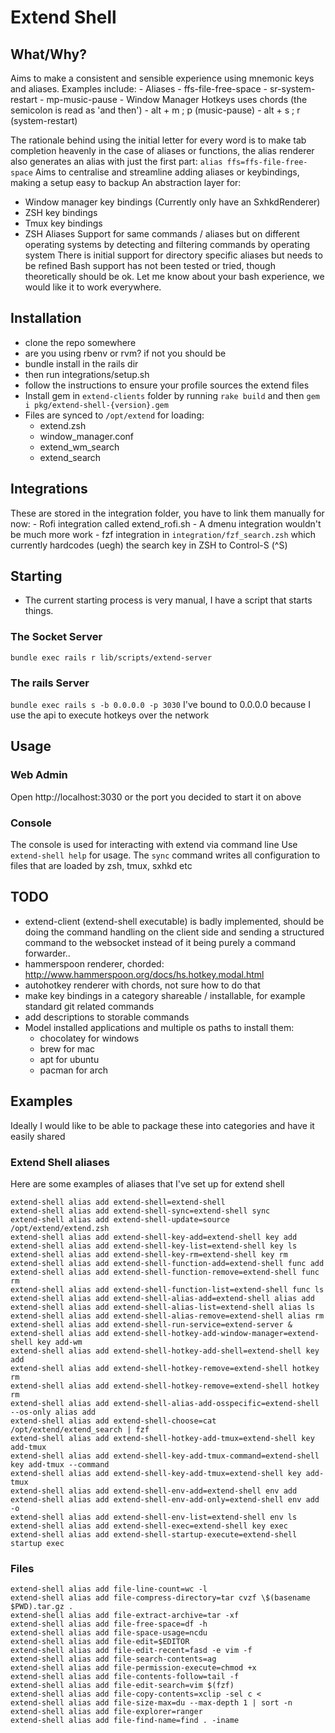 # Extend Shell
## What/Why?
  Aims to make a consistent and sensible experience using mnemonic keys and aliases.
  Examples include: 
    - Aliases
      - ffs-file-free-space
      - sr-system-restart
      - mp-music-pause
    - Window Manager Hotkeys uses chords (the semicolon is read as 'and then')
      - alt + m ; p (music-pause)
      - alt + s ; r (system-restart)
    
  The rationale behind using the initial letter for every word is to make tab completion heavenly in the case of aliases or functions, the alias renderer also generates an alias with just the first part: `alias ffs=ffs-file-free-space`
  Aims to centralise and streamline adding aliases or keybindings, making a setup easy to backup
  An abstraction layer for:
  - Window manager key bindings (Currently only have an SxhkdRenderer)
  - ZSH key bindings
  - Tmux key bindings
  - ZSH Aliases
  Support for same commands / aliases but on different operating systems by detecting and filtering commands by operating system
  There is initial support for directory specific aliases but needs to be refined
  Bash support has not been tested or tried, though theoretically should be ok. Let me know about your bash experience, we would like it to work everywhere.

## Installation
  - clone the repo somewhere
  - are you using rbenv or rvm? if not you should be
  - bundle install in the rails dir
  - then run integrations/setup.sh
  - follow the instructions to ensure your profile sources the extend files
  - Install gem in `extend-clients` folder by running `rake build` and then `gem i pkg/extend-shell-{version}.gem`
  - Files are synced to `/opt/extend` for loading:
    - extend.zsh
    - window_manager.conf
    - extend_wm_search
    - extend_search

## Integrations
  These are stored in the integration folder, you have to link them manually for now:
    - Rofi integration called extend_rofi.sh
    - A dmenu integration wouldn't be much more work
    - fzf integration in `integration/fzf_search.zsh` which currently hardcodes (uegh) the search key in ZSH to Control-S (^S)

## Starting
  - The current starting process is very manual, I have a script that starts things.
### The Socket Server
  `bundle exec rails r lib/scripts/extend-server`
### The rails Server 
  `bundle exec rails s -b 0.0.0.0 -p 3030`
  I've bound to 0.0.0.0 because I use the api to execute hotkeys over the network

## Usage
### Web Admin
  Open http://localhost:3030 or the port you decided to start it on above
### Console
  The console is used for interacting with extend via command line
  Use `extend-shell help` for usage.
  The `sync` command writes all configuration to files that are loaded by zsh, tmux, sxhkd etc
  
## TODO
 - extend-client (extend-shell executable) is badly implemented, should be doing the command handling on the client side and sending
   a structured command to the websocket instead of it being purely a command forwarder..
 - hammerspoon renderer, chorded: http://www.hammerspoon.org/docs/hs.hotkey.modal.html
 - autohotkey renderer with chords, not sure how to do that
 - make key bindings in a category shareable / installable, for example standard git related commands
 - add descriptions to storable commands
 - Model installed applications and multiple os paths to install them:
   - chocolatey for windows
   - brew for mac
   - apt for ubuntu
   - pacman for arch

## Examples
Ideally I would like to be able to package these into categories and have it easily shared
### Extend Shell aliases
Here are some examples of aliases that I've set up for extend shell
```
extend-shell alias add extend-shell=extend-shell
extend-shell alias add extend-shell-sync=extend-shell sync
extend-shell alias add extend-shell-update=source /opt/extend/extend.zsh
extend-shell alias add extend-shell-key-add=extend-shell key add
extend-shell alias add extend-shell-key-list=extend-shell key ls
extend-shell alias add extend-shell-key-rm=extend-shell key rm
extend-shell alias add extend-shell-function-add=extend-shell func add
extend-shell alias add extend-shell-function-remove=extend-shell func rm
extend-shell alias add extend-shell-function-list=extend-shell func ls
extend-shell alias add extend-shell-alias-add=extend-shell alias add
extend-shell alias add extend-shell-alias-list=extend-shell alias ls
extend-shell alias add extend-shell-alias-remove=extend-shell alias rm
extend-shell alias add extend-shell-run-service=extend-server &
extend-shell alias add extend-shell-hotkey-add-window-manager=extend-shell key add-wm
extend-shell alias add extend-shell-hotkey-add-shell=extend-shell key add
extend-shell alias add extend-shell-hotkey-remove=extend-shell hotkey rm
extend-shell alias add extend-shell-hotkey-remove=extend-shell hotkey rm
extend-shell alias add extend-shell-alias-add-osspecific=extend-shell --os-only alias add
extend-shell alias add extend-shell-choose=cat /opt/extend/extend_search | fzf
extend-shell alias add extend-shell-hotkey-add-tmux=extend-shell key add-tmux
extend-shell alias add extend-shell-key-add-tmux-command=extend-shell key add-tmux --command
extend-shell alias add extend-shell-key-add-tmux=extend-shell key add-tmux
extend-shell alias add extend-shell-env-add=extend-shell env add
extend-shell alias add extend-shell-env-add-only=extend-shell env add -o
extend-shell alias add extend-shell-env-list=extend-shell env ls
extend-shell alias add extend-shell-exec=extend-shell key exec
extend-shell alias add extend-shell-startup-execute=extend-shell startup exec
```


### Files
```
extend-shell alias add file-line-count=wc -l
extend-shell alias add file-compress-directory=tar cvzf \$(basename $PWD).tar.gz .
extend-shell alias add file-extract-archive=tar -xf
extend-shell alias add file-free-space=df -h
extend-shell alias add file-space-usage=ncdu
extend-shell alias add file-edit=$EDITOR
extend-shell alias add file-edit-recent=fasd -e vim -f
extend-shell alias add file-search-contents=ag
extend-shell alias add file-permission-execute=chmod +x
extend-shell alias add file-contents-follow=tail -f
extend-shell alias add file-edit-search=vim $(fzf)
extend-shell alias add file-copy-contents=xclip -sel c <
extend-shell alias add file-size-max=du --max-depth 1 | sort -n
extend-shell alias add file-explorer=ranger
extend-shell alias add file-find-name=find . -iname
```
